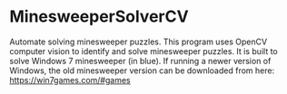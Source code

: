 # MinesweeperSolverCV
Automate solving minesweeper puzzles.
This program uses OpenCV computer vision to identify and solve minesweeper puzzles.
It is built to solve Windows 7 minesweeper (in blue).
If running a newer version of Windows, the old minesweeper version can be downloaded from here: https://win7games.com/#games
